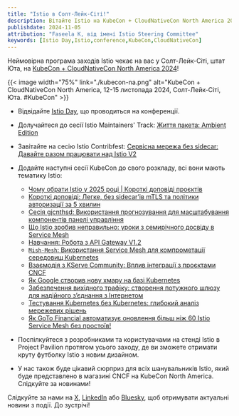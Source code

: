 ```yaml
---
title: "Istio в Солт-Лейк-Сіті!"
description: Вітайте Istio на KubeCon + CloudNativeCon North America 2024.
publishdate: 2024-11-05
attribution: "Faseela K, від імені Istio Steering Committee"
keywords: [Istio Day,Istio,conference,KubeCon,CloudNativeCon]
---
```


Неймовірна програма заходів Istio чекає на вас у Солт-Лейк-Сіті, штат Юта, на [KubeCon + CloudNativeCon North America 2024](https://events.linuxfoundation.org/kubecon-cloudnativecon-north-america/)!

{{< image width="75%"
    link="./kubecon-na.png"
    alt="KubeCon + CloudNativeCon North America, 12-15 листопада 2024, Солт-Лейк-Сіті, Юта. #KubeCon"
    >}}

- Відвідайте [Istio Day](https://events.linuxfoundation.org/kubecon-cloudnativecon-north-america/co-located-events/istio-day/), що проводиться на конференції.
- Долучайтеся до сесії Istio Maintainers' Track: [Життя пакета: Ambient Edition](https://sched.co/1hovw)
- Завітайте на сесію Istio Contribfest: [Сервісна мережа без sidecar: Давайте разом працювати над Istio V2](https://sched.co/1hoyI)

- Додайте наступні сесії KubeCon до свого розкладу, всі вони мають тематику Istio:
    - [Чому обрати Istio у 2025 році | Короткі доповіді проєктів](https://sched.co/1iW9Q)
    - [Короткі доповіді: Легке, без sidecarʼів mTLS та політики авторизації за 5 хвилин](https://sched.co/1i7k0)
    - [Cесія gjcnthsd: Використання прогнозування для масштабування компонентів панелі управління](https://sched.co/1i7mr)
    - [Що Istio зробив неправильно: уроки з семирічного досвіду в Service Mesh](https://sched.co/1i7nP)
    - [Навчання: Робота з API Gateway V1.2](https://sched.co/1i7np)
    - [`Mish-Mesh`: Використання Service Mesh для компрометації середовищ Kubernetes](https://sched.co/1i7ow)
    - [Взаємодія з KServe Community: Вплив інтеграції з проєктами CNCF](https://sched.co/1i7r4)
    - [Як Google створив нову хмару на базі Kubernetes](https://sched.co/1i7pE)
    - [Забезпечення вихідного трафіку: створення потужного шлюзу для надійного зʼєднання з Інтернетом](https://sched.co/1i7ps)
    - [Тестування Kubernetes без Kubernetes: глибокий аналіз мережевих рішень](https://sched.co/1i7qh)
    - [Як GoTo Financial автоматизує оновлення більш ніж 60 Istio Service Mesh без простоїв!](https://sched.co/1i7rH)

- Поспілкуйтеся з розробниками та користувачами на стенді Istio в Project Pavilion протягом усього заходу, де ви зможете отримати круту футболку Istio з новим дизайном.
- У нас також буде цікавий сюрприз для всіх шанувальників Istio, який буде представлено в магазині CNCF на KubeCon North America. Слідкуйте за новинами!

Слідкуйте за нами на [X](https://x.com/istiomesh), [LinkedIn](https://www.linkedin.com/company/istio/) або [Bluesky](https://bsky.app/profile/istio.io), щоб отримувати актуальні новини з події. До зустрічі!
